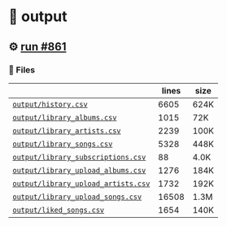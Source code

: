 # 📝  output 

## ⚙️ [run #861](https://github.com/jwenerd/ytm-dl/actions/runs/8534255327)

### 📁 Files

|                                                                         |lines|size|
|-------------------------------------------------------------------------|-----|----|
|[`output/history.csv` ](output/history.csv)                              |6605 |624K|
|[`output/library_albums.csv` ](output/library_albums.csv)                |1015 |72K |
|[`output/library_artists.csv` ](output/library_artists.csv)              |2239 |100K|
|[`output/library_songs.csv` ](output/library_songs.csv)                  |5328 |448K|
|[`output/library_subscriptions.csv` ](output/library_subscriptions.csv)  |88   |4.0K|
|[`output/library_upload_albums.csv` ](output/library_upload_albums.csv)  |1276 |184K|
|[`output/library_upload_artists.csv` ](output/library_upload_artists.csv)|1732 |192K|
|[`output/library_upload_songs.csv` ](output/library_upload_songs.csv)    |16508|1.3M|
|[`output/liked_songs.csv` ](output/liked_songs.csv)                      |1654 |140K|